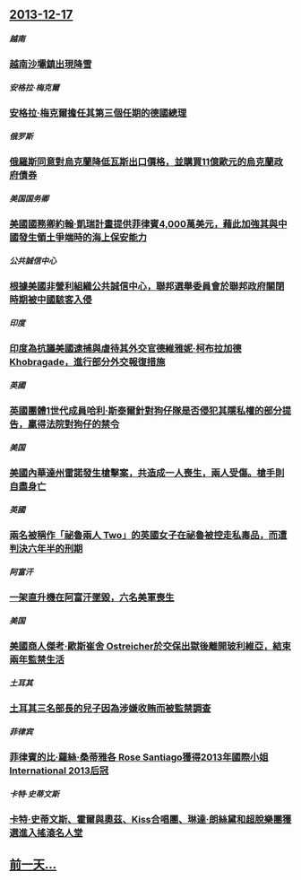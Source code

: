 ## [2013-12-17](/zh/news/2013/12/17/index.md)

##### 越南
### [ 越南沙壩鎮出現降雪 ](/zh/news/2013/12/17/越南沙壩鎮出現降雪.md)
##### 安格拉·梅克爾
### [ 安格拉·梅克爾擔任其第三個任期的德國總理 ](/zh/news/2013/12/17/安格拉-梅克爾擔任其第三個任期的德國總理.md)
##### 俄罗斯
### [ 俄羅斯同意對烏克蘭降低瓦斯出口價格，並購買11億歐元的烏克蘭政府債券 ](/zh/news/2013/12/17/俄羅斯同意對烏克蘭降低瓦斯出口價格-並購買11億歐元的烏克蘭政府債券.md)
##### 美国国务卿
### [ 美國國務卿約翰·凱瑞計畫提供菲律賓4,000萬美元，藉此加強其與中國發生領土爭端時的海上保安能力 ](/zh/news/2013/12/17/美國國務卿約翰-凱瑞計畫提供菲律賓4000萬美元-藉此加強其與中國發生領土爭端時的海上保安能力.md)
##### 公共誠信中心
### [ 根據美國非營利組織公共誠信中心，聯邦選舉委員會於聯邦政府關閉時期被中國駭客入侵 ](/zh/news/2013/12/17/根據美國非營利組織公共誠信中心-聯邦選舉委員會於聯邦政府關閉時期被中國駭客入侵.md)
##### 印度
### [ 印度為抗議美國逮捕與虐待其外交官德維雅妮·柯布拉加德 Khobragade，進行部分外交報復措施 ](/zh/news/2013/12/17/印度為抗議美國逮捕與虐待其外交官德維雅妮-柯布拉加德-Khobragade-進行部分外交報復措施.md)
##### 英國
### [ 英國團體1世代成員哈利·斯泰爾針對狗仔隊是否侵犯其隱私權的部分提告，贏得法院對狗仔的禁令 ](/zh/news/2013/12/17/英國團體1世代成員哈利-斯泰爾針對狗仔隊是否侵犯其隱私權的部分提告-贏得法院對狗仔的禁令.md)
##### 美国
### [ 美國內華達州雷諾發生槍擊案，共造成一人喪生，兩人受傷。槍手則自盡身亡 ](/zh/news/2013/12/17/美國內華達州雷諾發生槍擊案-共造成一人喪生-兩人受傷-槍手則自盡身亡.md)
##### 英國
### [ 兩名被稱作「祕魯兩人 Two」的英國女子在祕魯被控走私毒品，而遭判決六年半的刑期 ](/zh/news/2013/12/17/兩名被稱作-祕魯兩人-Two-的英國女子在祕魯被控走私毒品-而遭判決六年半的刑期.md)
##### 阿富汗
### [ 一架直升機在阿富汗墜毀，六名美軍喪生 ](/zh/news/2013/12/17/一架直升機在阿富汗墜毀-六名美軍喪生.md)
##### 美国
### [ 美國商人傑考·歐斯崔舍 Ostreicher於交保出獄後離開玻利維亞，結束兩年監禁生活 ](/zh/news/2013/12/17/美國商人傑考-歐斯崔舍-Ostreicher於交保出獄後離開玻利維亞-結束兩年監禁生活.md)
##### 土耳其
### [ 土耳其三名部長的兒子因為涉嫌收賄而被監禁調查 ](/zh/news/2013/12/17/土耳其三名部長的兒子因為涉嫌收賄而被監禁調查.md)
##### 菲律宾
### [ 菲律賓的比·蘿絲·桑蒂雅各 Rose Santiago獲得2013年國際小姐 International 2013后冠 ](/zh/news/2013/12/17/菲律賓的比-蘿絲-桑蒂雅各-Rose-Santiago獲得2013年國際小姐-International-2013后冠.md)
##### 卡特·史蒂文斯
### [ 卡特·史蒂文斯、霍爾與奧茲、Kiss合唱團、琳達·朗絲黛和超脫樂團獲選進入搖滾名人堂 ](/zh/news/2013/12/17/卡特-史蒂文斯-霍爾與奧茲-Kiss合唱團-琳達-朗絲黛和超脫樂團獲選進入搖滾名人堂.md)
## [前一天...](/zh/news/2013/12/16/index.md)

